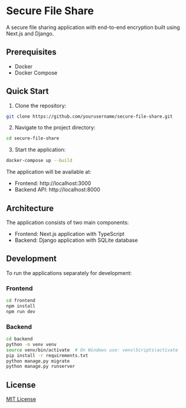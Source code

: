 # Secure File Share

A secure file sharing application with end-to-end encryption built using Next.js and Django.

## Prerequisites

- Docker
- Docker Compose

## Quick Start

1. Clone the repository:
```bash
git clone https://github.com/yourusername/secure-file-share.git
```

2. Navigate to the project directory:
```bash
cd secure-file-share
```

3. Start the application:
```bash
docker-compose up --build
```

The application will be available at:
- Frontend: http://localhost:3000
- Backend API: http://localhost:8000

## Architecture

The application consists of two main components:
- Frontend: Next.js application with TypeScript
- Backend: Django application with SQLite database

## Development

To run the applications separately for development:

### Frontend
```bash
cd frontend
npm install
npm run dev
```

### Backend
```bash
cd backend
python -m venv venv
source venv/bin/activate  # On Windows use: venv\Scripts\activate
pip install -r requirements.txt
python manage.py migrate
python manage.py runserver
```

## License

[MIT License](LICENSE)
